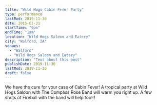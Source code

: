```yaml
---
title: "Wild Hogs Cabin Fever Party"
type: performance
lastMod: 2019-11-30
date: 2015-02-21
startTime: "9pm"
endTime: "1am"
location: "Wild Hogs Saloon and Eatery"
city: "Walford, IA"
venues:
  - "Walford"
  - "Wild Hogs Saloon and Eatery"
description: "Text about this post"
publishDate: 2019-11-30
lastMod: 2019-11-30
draft: false
---
```


We have the cure for your case of Cabin Fever! A tropical party at Wild Hogs Saloon with The Compass Rose Band will warm you right up. A few shots of Fireball with the band will help too!!!
